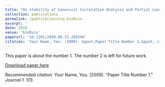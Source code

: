 ```yaml
---
title: "On stability of Canonical Correlation Analysis and Partial Least Squares with application to brain-behavior associations"
collection: publications
permalink: /publication/cca_bioRxiv
excerpt: ''
date: 2020
venue: 'bioRxiv'
paperurl: '10.1101/2020.08.25.265546'
citation: 'Your Name, You. (2009). &quot;Paper Title Number 1.&quot; <i>Journal 1</i>. 1(1).'
---
```

This paper is about the number 1. The number 2 is left for future work.

[Download paper here](http://academicpages.github.io/files/paper1.pdf)

Recommended citation: Your Name, You. (2009). "Paper Title Number 1." <i>Journal 1</i>. 1(1).
